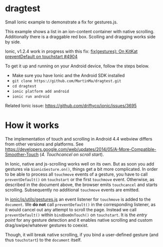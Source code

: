 # dragtest
Small Ionic example to demonstrate a fix for gestures.js.

This example shows a list in an ion-content container with native scrolling.
Additionally there is a draggable red box.
Scolling and dragging works side by side.

Ionic, v1.2.4 work in progress with this fix: [fix(gestures): On KitKat preventDefault on touchstart #4904](https://github.com/driftyco/ionic/pull/4904)

To get it up and running on your Android device, follow the steps below.
* Make sure you have Ionic and the Android SDK installed
* `git clone https://github.com/MartinMa/dragtest.git`
* `cd dragtest`
* `ionic platform add android`
* `ionic run android`

Related Ionic issue: https://github.com/driftyco/ionic/issues/3695

# How it works
The implementation of touch and scrolling in Android 4.4 webview differs from other versions and platforms. See https://developers.google.com/web/updates/2014/05/A-More-Compatible-Smoother-Touch (*4. Touchcancel on scroll start*).

In Ionic, native and js-scrolling works well on its own. But as soon you add gestures via `$ionicGesture.on()`, things get a bit more complicated.
In order to be able to process all `touchmove` events of a gesture, you have to call `preventDefault()` on `touchstart` or the first `touchmove` event.
Otherwise, as described in the document above, the browser emits `touchcancel` and starts scrolling. Subsequently no additional `touchmove` events are emitted.

In [ionic/js/utils/gestures.js](https://github.com/driftyco/ionic/blob/master/js/utils/gestures.js) an event listener for `touchmove` is added to the `document`. We **do not** call `preventDefault()` in the corresponding listener, as it would cancel out any attempt to scroll the page. Instead we call `preventDefault()` within `bindDomOnTouch()` on `touchstart`. It is the *entry point* for any gesture detection and it enables native scrolling and custom drag/swipe/whatever gestures to coexist.

Though, it will break native scrolling, if you bind a user-defined gesture (and thus `touchstart`) to the `document` itself.

